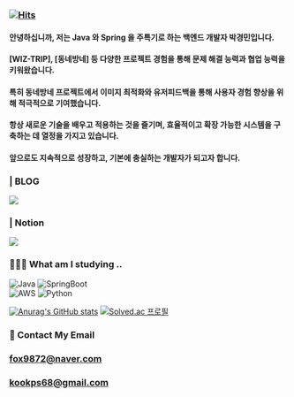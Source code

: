 ###  [![Hits](https://hits.seeyoufarm.com/api/count/incr/badge.svg?url=https%3A%2F%2Fgithub.com%2Fkyungmin1221&count_bg=%2379C83D&title_bg=%23555555&icon=&icon_color=%23E7E7E7&title=hits&edge_flat=false)](https://hits.seeyoufarm.com)
#### 안녕하십니까, 저는 Java 와 Spring 을 주특기로 하는 백엔드 개발자 박경민입니다.

#### [WIZ-TRIP], [동네방네] 등 다양한 프로젝트 경험을 통해 문제 해결 능력과 협업 능력을 키워왔습니다.

#### 특히 동네방네 프로젝트에서 이미지 최적화와 유저피드백을 통해 사용자 경험 향상을 위해 적극적으로 기여했습니다.

#### 항상 새로운 기술을 배우고 적용하는 것을 즐기며, 효율적이고 확장 가능한 시스템을 구축하는 데 열정을 가지고 있습니다.

#### 앞으로도 지속적으로 성장하고, 기본에 충실하는 개발자가 되고자 합니다.


### | BLOG 
<a href="https://velog.io/@kyungmin" target="_blank"><img src="https://img.shields.io/badge/Velog-20C997?style=flat&logo=Velog&logoColor=white"/></a>

### | Notion 

<a href="https://pinnate-plywood-632.notion.site/Portfolio-e9270f6e071046c1a02a3543a305c97a?pvs=4" target="_blank"><img src="https://img.shields.io/badge/Notion-000000?style=flat&logo=Notion&logoColor=white"/></a>

### 🧑🏻‍💻 What am I studying ..

![Java](https://img.shields.io/badge/java-%23ED8B00.svg?style=for-the-badge&logo=openjdk&logoColor=white)
![SpringBoot](https://img.shields.io/badge/springboot-6DB33F?style=for-the-badge&logo=springboot&logoColor=white)   
![AWS](https://img.shields.io/badge/AWS-%23FF9900.svg?style=for-the-badge&logo=amazon-aws&logoColor=white)
![Python](https://img.shields.io/badge/python-3670A0?style=for-the-badge&logo=python&logoColor=ffdd54)


[![Anurag's GitHub stats](https://github-readme-stats.vercel.app/api?username=kyungmin1221)](https://github.com/kyungmin1221/github-readme-stats) [![Solved.ac
프로필](http://mazassumnida.wtf/api/v2/generate_badge?boj=kyungmin1221)](https://solved.ac/kyungmin1221)





### 📩 Contact My Email
###  fox9872@naver.com
###  kookps68@gmail.com




